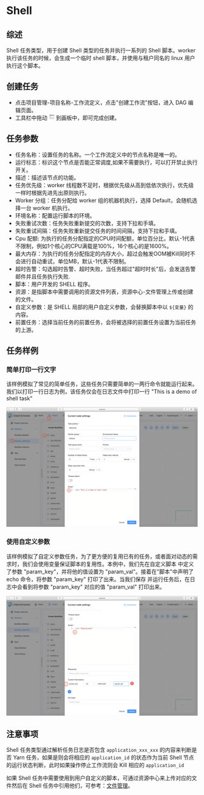 # Shell

## 综述

Shell 任务类型，用于创建 Shell 类型的任务并执行一系列的 Shell 脚本。worker 执行该任务的时候，会生成一个临时 shell 脚本，并使用与租户同名的 linux 用户执行这个脚本。

## 创建任务

- 点击项目管理-项目名称-工作流定义，点击"创建工作流"按钮，进入 DAG 编辑页面。
- 工具栏中拖动 <img src="../../../../img/tasks/icons/shell.png" width="15"/> 到画板中，即可完成创建。

## 任务参数

- 任务名称：设置任务的名称。一个工作流定义中的节点名称是唯一的。
- 运行标志：标识这个节点是否能正常调度,如果不需要执行，可以打开禁止执行开关。
- 描述：描述该节点的功能。
- 任务优先级：worker 线程数不足时，根据优先级从高到低依次执行，优先级一样时根据先进先出原则执行。
- Worker 分组：任务分配给 worker 组的机器机执行，选择 Default，会随机选择一台 worker 机执行。
- 环境名称：配置运行脚本的环境。
- 失败重试次数：任务失败重新提交的次数，支持下拉和手填。
- 失败重试间隔：任务失败重新提交任务的时间间隔，支持下拉和手填。
- Cpu 配额: 为执行的任务分配指定的CPU时间配额，单位百分比，默认-1代表不限制，例如1个核心的CPU满载是100%，16个核心的是1600%。
- 最大内存：为执行的任务分配指定的内存大小，超过会触发OOM被Kill同时不会进行自动重试，单位MB，默认-1代表不限制。
- 超时告警：勾选超时告警、超时失败，当任务超过"超时时长"后，会发送告警邮件并且任务执行失败.
- 脚本：用户开发的 SHELL 程序。
- 资源：是指脚本中需要调用的资源文件列表，资源中心-文件管理上传或创建的文件。
- 自定义参数：是 SHELL 局部的用户自定义参数，会替换脚本中以 `${变量}` 的内容。
- 前置任务：选择当前任务的前置任务，会将被选择的前置任务设置为当前任务的上游。

## 任务样例

### 简单打印一行文字

该样例模拟了常见的简单任务，这些任务只需要简单的一两行命令就能运行起来。我们以打印一行日志为例，该任务仅会在日志文件中打印一行
"This is a demo of shell task"

![demo-shell-simple](../../../../img/tasks/demo/shell.jpg)

### 使用自定义参数

该样例模拟了自定义参数任务，为了更方便的复用已有的任务，或者面对动态的需求时，我们会使用变量保证脚本的复用性。本例中，我们先在自定义脚本
中定义了参数 "param_key"，并将他的值设置为 "param_val"。接着在"脚本"中声明了 echo 命令，将参数 "param_key" 打印了出来。当我们保存
并运行任务后，在日志中会看到将参数 "param_key" 对应的值 "param_val" 打印出来。

![demo-shell-custom-param](../../../../img/tasks/demo/shell_custom_param.jpg)

## 注意事项

Shell 任务类型通过解析任务日志是否包含 ```application_xxx_xxx``` 的内容来判断是否 Yarn 任务，如果是则会将相应的 ```application_id``` 的状态作为当前 Shell 节点的运行状态判断，此时如果操作停止工作流则会 Kill 相应的 ```application_id```

如果 Shell 任务中需要使用到用户自定义的脚本，可通过资源中心来上传对应的文件然后在 Shell 任务中引用他们，可参考：[文件管理](../resource/file-manage.md)。
